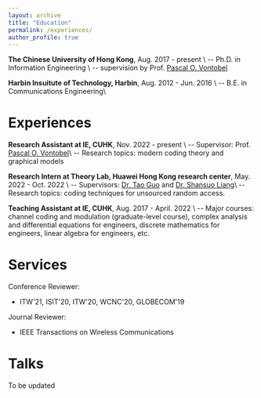 ```yaml
---
layout: archive
title: "Education"
permalink: /experiences/
author_profile: true
---
```


**The Chinese University of Hong Kong**, Aug. 2017 - present \\
-- Ph.D. in Information Engineering \\
-- supervision by Prof. [Pascal O. Vontobel](https://sites.google.com/site/pascalvontobel/)


**Harbin Insuitute of Technology, Harbin**, Aug. 2012 - Jun. 2016 \\
-- B.E. in Communications Engineering\\
<br />

Experiences
=====
**Research Assistant at IE, CUHK**, Nov. 2022 - present \\
-- Supervisor: Prof. [Pascal O. Vontobel](https://sites.google.com/site/pascalvontobel/)\\
-- Research topics: modern coding theory and graphical models

**Research Intern at Theory Lab, Huawei Hong Kong research center**, May. 2022 - Oct. 2022 \\
-- Supervisors: [Dr. Tao Guo](https://cyber.seu.edu.cn/gt/list.htm) and [Dr. Shansuo Liang](https://www.linkedin.com/in/shansuo-liang-386b84aa/?originalSubdomain=hk)\\
-- Research topics: coding techniques for unsourced random access.

**Teaching Assistant at IE, CUHK**, Aug. 2017 - April. 2022 \\
-- Major courses: channel coding and modulation (graduate-level course), complex analysis and differential equations for engineers, discrete mathematics for engineers, linear algebra for engineers, etc.

Services
=====
Conference Reviewer: 
* ITW'21, ISIT'20, ITW'20, WCNC'20, GLOBECOM'19
<!-- * ICLR’20, KDD’20, CIKM’20, WSDM’21 (External) -->

Journal Reviewer: 
* IEEE Transactions on Wireless Communications
<!-- * Digital Signal Processing  -->
<!-- * IEEE Communications Letter -->
<!-- * IEEE Wireless Communications Letter -->
<!-- * EURASIP Journal on Wireless Communications and Networking  -->


Talks
=====
To be updated
<!-- * Jun, 2022: I gave an invited talk on Fairness in Graph at Visa Research Intern Seminar. -->
<!-- * Jun, 2022: I gave an invited talk at [AI-Time](http://www.aitime.cn/). -->